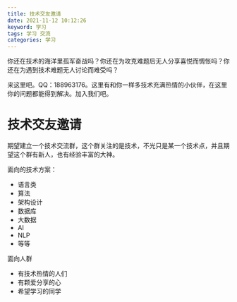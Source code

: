 ```yaml
---
title: 技术交友邀请
date: 2021-11-12 10:12:26
keyword: 学习
tags: 学习 交流
categories: 学习
---
```


你还在技术的海洋里孤军奋战吗？你还在为攻克难题后无人分享喜悦而惆怅吗？你还在为遇到技术难题无人讨论而难受吗？

来这里吧。QQ：188963176。这里有和你一样多技术充满热情的小伙伴，在这里你的问题都能得到解决。加入我们吧。

<!--more-->

# 技术交友邀请

期望建立一个技术交流群，这个群关注的是技术，不光只是某一个技术点，并且期望这个群有新人，也有经验丰富的大神。

面向的技术方案：
* 语言类
* 算法
* 架构设计
* 数据库
* 大数据
* AI
* NLP
* 等等

面向人群
* 有技术热情的人们
* 有颗爱分享的心
* 希望学习的同学

